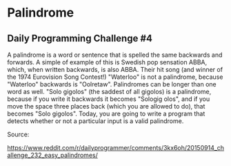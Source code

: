 # Palindrome
## Daily Programming Challenge #4

A palindrome is a word or sentence that is spelled the same backwards and forwards. A simple of example of this is Swedish pop sensation ABBA, which, when written backwards, is also ABBA. Their hit song (and winner of the 1974 Eurovision Song Contest!) "Waterloo" is not a palindrome, because "Waterloo" backwards is "Oolretaw".
Palindromes can be longer than one word as well. "Solo gigolos" (the saddest of all gigolos) is a palindrome, because if you write it backwards it becomes "Sologig olos", and if you move the space three places back (which you are allowed to do), that becomes "Solo gigolos".
Today, you are going to write a program that detects whether or not a particular input is a valid palindrome.

Source:

https://www.reddit.com/r/dailyprogrammer/comments/3kx6oh/20150914_challenge_232_easy_palindromes/

